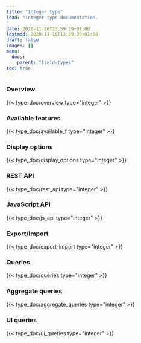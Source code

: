 ```yaml
---
title: "Integer type"
lead: "Integer type documentation.
"
date: 2020-11-16T13:59:39+01:00
lastmod: 2020-11-16T13:59:39+01:00
draft: false
images: []
menu:
  docs:
    parent: "field-types"
toc: true
---
```



### Overview
{{< type_doc/overview type="integer" >}}

### Available features
{{< type_doc/available_f type="integer" >}}

### Display options 
{{< type_doc/display_options type="integer" >}}

### REST API 
{{< type_doc/rest_api type="integer" >}}

### JavaScript API
{{< type_doc/js_api type="integer" >}}

### Export/Import
{{< type_doc/export-import type="integer" >}}

### Queries 
{{< type_doc/queries type="integer" >}}

### Aggregate queries
{{< type_doc/aggregate_queries type="integer" >}}

### UI queries
{{< type_doc/ui_queries type="integer" >}}